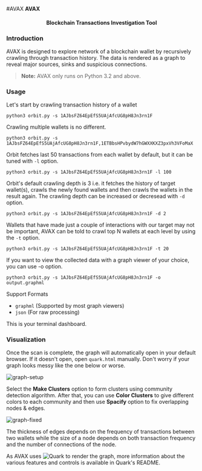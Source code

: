 #AVAX
  <b>AVAX</b>
</p>
<h4 align="center">Blockchain Transactions Investigation Tool</h4>
<p align="center">
  <a
  <img src="https://img.shields.io/badge/python-> 3.2-blue.svg">
  </a>
</p>

### Introduction
AVAX is designed to explore network of a blockchain wallet by recursively crawling through transaction history. The data is rendered as a graph to reveal major sources, sinks and suspicious connections.

> **Note:** AVAX only runs on Python 3.2 and above.

### Usage

Let's start by crawling transaction history of a wallet
```
python3 orbit.py -s 1AJbsFZ64EpEfS5UAjAfcUG8pH8Jn3rn1F
```
Crawling multiple wallets is no different.
```
python3 orbit.py -s 1AJbsFZ64EpEfS5UAjAfcUG8pH8Jn3rn1F,1ETBbsHPvbydW7hGWXXKXZ3pxVh3VFoMaX
```
Orbit fetches last 50 transactions from each wallet by default, but it can be tuned with `-l` option.
```
python3 orbit.py -s 1AJbsFZ64EpEfS5UAjAfcUG8pH8Jn3rn1F -l 100
```
Orbit's default crawling depth is 3 i.e. it fetches the history of target wallet(s), crawls the newly found wallets and then crawls the wallets in the result again. The crawling depth can be increased or decresead with `-d` option.
```
python3 orbit.py -s 1AJbsFZ64EpEfS5UAjAfcUG8pH8Jn3rn1F -d 2
```
Wallets that have made just a couple of interactions with our target may not be important, AVAX can be told to crawl top N wallets at each level by using the `-t` option.
```
python3 orbit.py -s 1AJbsFZ64EpEfS5UAjAfcUG8pH8Jn3rn1F -t 20
```
If you want to view the collected data with a graph viewer of your choice, you can use -o option.
```
python3 orbit.py -s 1AJbsFZ64EpEfS5UAjAfcUG8pH8Jn3rn1F -o output.graphml
```
Support Formats

- `graphml` (Supported by most graph viewers)
- `json` (For raw processing)


This is your terminal dashboard.

### Visualization
Once the scan is complete, the graph will automatically open in your default browser. If it doesn't open, open `quark.html` manually.
Don't worry if your graph looks messy like the one below or worse.

![graph-setup](https://i.ibb.co/xJ38DF9/Screenshot-2019-07-26-08-21-18.png)

Select the **Make Clusters** option to form clusters using community detection algorithm. After that, you can use **Color Clusters** to give different colors to each community and then use **Spacify** option to fix overlapping nodes & edges.

![graph-fixed](https://i.ibb.co/SsGhkJN/Screenshot-2019-07-26-09-21-08.png)

The thickness of edges depends on the frequency of transactions between two wallets while the size of a node depends on both transaction frequency and the number of connections of the node.

As AVAX uses ![Quark](https://github.com/s0md3v/Quark) to render the graph, more information about the various features and controls is available in Quark's README.
